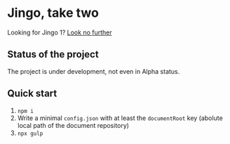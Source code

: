 # Jingo, take two

Looking for Jingo 1? [Look no further](https://github.com/claudioc/jingo)

## Status of the project

The project is under development, not even in Alpha status.

## Quick start

1.  `npm i`
2.  Write a minimal `config.json` with at least the `documentRoot` key (abolute local path of the document repository)
3.  `npx gulp`
